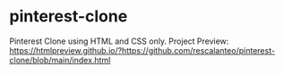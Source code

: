 # pinterest-clone
Pinterest Clone using HTML and CSS only.
Project Preview: https://htmlpreview.github.io/?https://github.com/rescalanteo/pinterest-clone/blob/main/index.html
